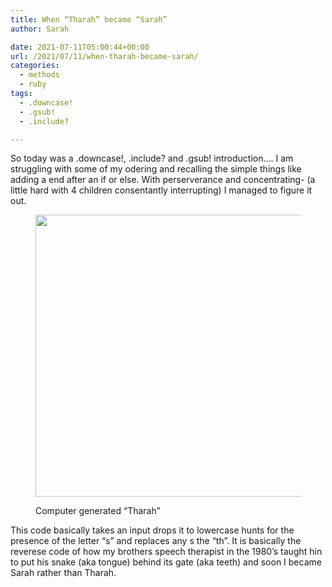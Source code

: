 ```yaml
---
title: When “Tharah” became “Sarah”
author: Sarah

date: 2021-07-11T05:00:44+00:00
url: /2021/07/11/when-tharah-became-sarah/
categories:
  - methods
  - ruby
tags:
  - .downcase!
  - .gsub!
  - .include?

---
```

So today was a .downcase!, .include? and .gsub! introduction&#8230;. I am struggling with some of my odering and recalling the simple things like adding a end after an if or else. With perserverance and concentrating- (a little hard with 4 children consentantly interrupting) I managed to figure it out. <figure class="wp-block-image size-large">

<img loading="lazy" width="812" height="451" src="https://sarahjalexander.com/wp-content/uploads/2021/07/Screen-Shot-2021-07-11-at-2.56.55-pm.png" alt="" class="wp-image-1191" srcset="https://sarahjalexander.com/wp-content/uploads/2021/07/Screen-Shot-2021-07-11-at-2.56.55-pm.png 812w, https://sarahjalexander.com/wp-content/uploads/2021/07/Screen-Shot-2021-07-11-at-2.56.55-pm-300x167.png 300w, https://sarahjalexander.com/wp-content/uploads/2021/07/Screen-Shot-2021-07-11-at-2.56.55-pm-768x427.png 768w" sizes="(max-width: 812px) 100vw, 812px" /> <figcaption>Computer generated &#8220;Tharah&#8221;</figcaption></figure> 

This code basically takes an input drops it to lowercase hunts for the presence of the letter &#8220;s&#8221; and replaces any s the &#8220;th&#8221;. It is basically the reverese code of how my brothers speech therapist in the 1980&#8217;s taught hin to put his snake (aka tongue) behind its gate (aka teeth) and soon I became Sarah rather than Tharah.